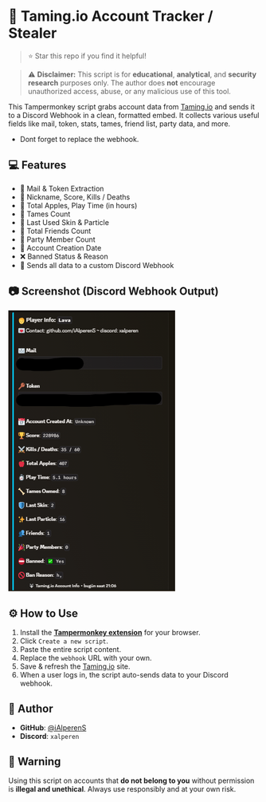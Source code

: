 # 🐺 Taming.io Account Tracker / Stealer

> ⭐ Star this repo if you find it helpful!

> ⚠️ **Disclaimer:** This script is for **educational**, **analytical**, and **security research** purposes only. The author does **not** encourage unauthorized access, abuse, or any malicious use of this tool.

This Tampermonkey script grabs account data from [Taming.io](https://taming.io) and sends it to a Discord Webhook in a clean, formatted embed. It collects various useful fields like mail, token, stats, tames, friend list, party data, and more.
- Dont forget to replace the webhook.

## 💻 Features

- 📧 Mail & Token Extraction
- 🧑 Nickname, Score, Kills / Deaths
- 🍎 Total Apples, Play Time (in hours)
- 🦴 Tames Count
- 👕 Last Used Skin & Particle
- 👥 Total Friends Count
- 🎉 Party Member Count
- 📅 Account Creation Date
- ❌ Banned Status & Reason
- 🔗 Sends all data to a custom Discord Webhook

## 📷 Screenshot (Discord Webhook Output)

![Webhook Example](preview-taming.png) <!-- preview -->

## ⚙️ How to Use

1. Install the **[Tampermonkey extension](https://www.tampermonkey.net/)** for your browser.
2. Click `Create a new script`.
3. Paste the entire script content.
4. Replace the `webhook` URL with your own.
5. Save & refresh the [Taming.io](https://taming.io) site.
6. When a user logs in, the script auto-sends data to your Discord webhook.

## 👑 Author

- **GitHub**: [@iAlperenS](https://github.com/iAlperenS)
- **Discord**: `xalperen`

## 🛑 Warning

Using this script on accounts that **do not belong to you** without permission is **illegal and unethical**. Always use responsibly and at your own risk.
